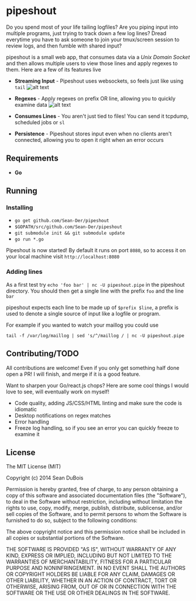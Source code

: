 # pipeshout

Do you spend most of your life tailing logfiles? Are you piping input into multiple programs, just trying to track down a few log lines?
Dread everytime you have to ask someone to join your tmux/screen session to review logs, and then fumble with shared input?

pipeshout is a small web app, that consumes data via a *Unix Domain Socket* and then allows multiple users to view those lines and apply regexes to them.
Here are a few of its features live

* **Streaming Input** - Pipeshout uses websockets, so feels just like using `tail`
![alt text](http://i.imgur.com/dkcHcyL.gif "Streaming")

* **Regexes** - Apply regexes on prefix OR line, allowing you to quickly examine data
![alt text](http://i.imgur.com/Er4hfNi.gif "Regexes")

* **Consumes Lines** - You aren't just tied to files! You can send it tcpdump, scheduled jobs or `sl`

* **Persistence** - Pipeshout stores input even when no clients aren't connected, allowing you to open it right when an error occurs

## Requirements
* **Go**

## Running

### Installing
* `go get github.com/Sean-Der/pipeshout`
* `$GOPATH/src/github.com/Sean-Der/pipeshout`
* `git submodule init && git submodule update`
* `go run *.go`

Pipeshout is now started! By default it runs on port `8080`, so to access it on your local machine visit `http://localhost:8080`

### Adding lines
As a first test try `echo 'foo bar' | nc -U pipeshout.pipe` in the pipeshout directory. You should then get a single line with the prefix `foo` and the line `bar`

pipeshout expects each line to be made up of `$prefix $line`, a prefix is used to denote a single source of input like a logfile or program.

For example if you wanted to watch your maillog you could use

`tail -f /var/log/maillog | sed 's/^/maillog / | nc -U pipeshout.pipe`


## Contributing/TODO
All contributions are welcome! Even if you only get something half done open a PR! I will finish, and merge if it is a good feature.

Want to sharpen your Go/react.js chops? Here are some cool things I would love to see, will eventually work on myself!

* Code quality, adding JS/CSS/HTML linting and make sure the code is idiomatic
* Desktop notifications on regex matches
* Error handling
* Freeze log handling, so if you see an error you can quickly freeze to examine it

## License
The MIT License (MIT)

Copyright (c) 2014 Sean DuBois

Permission is hereby granted, free of charge, to any person obtaining a copy
of this software and associated documentation files (the "Software"), to deal
in the Software without restriction, including without limitation the rights
to use, copy, modify, merge, publish, distribute, sublicense, and/or sell
copies of the Software, and to permit persons to whom the Software is
furnished to do so, subject to the following conditions:

The above copyright notice and this permission notice shall be included in
all copies or substantial portions of the Software.

THE SOFTWARE IS PROVIDED "AS IS", WITHOUT WARRANTY OF ANY KIND, EXPRESS OR
IMPLIED, INCLUDING BUT NOT LIMITED TO THE WARRANTIES OF MERCHANTABILITY,
FITNESS FOR A PARTICULAR PURPOSE AND NONINFRINGEMENT. IN NO EVENT SHALL THE
AUTHORS OR COPYRIGHT HOLDERS BE LIABLE FOR ANY CLAIM, DAMAGES OR OTHER
LIABILITY, WHETHER IN AN ACTION OF CONTRACT, TORT OR OTHERWISE, ARISING FROM,
OUT OF OR IN CONNECTION WITH THE SOFTWARE OR THE USE OR OTHER DEALINGS IN
THE SOFTWARE.
